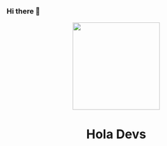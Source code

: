 ### Hi there 👋


<div id="header" align="center">
<img src="https://cdn.glitch.global/0274ea33-4baa-4c6b-b5da-053eb6d7ad1e/Blue%20Modern%20Technology%20Coding%20Logo.png?v=1671558378285" width="200" />
<h1>Hola Devs</h1>
</div>


<!--
**johs7/johs7** is a ✨ _special_ ✨ repository because its `README.md` (this file) appears on your GitHub profile.

Here are some ideas to get you started:

- 🔭 I’m currently working on ...
- 🌱 I’m currently learning ...
- 👯 I’m looking to collaborate on ...
- 🤔 I’m looking for help with ...
- 💬 Ask me about ...
- 📫 How to reach me: ...
- 😄 Pronouns: ...
- ⚡ Fun fact: ...
-->
